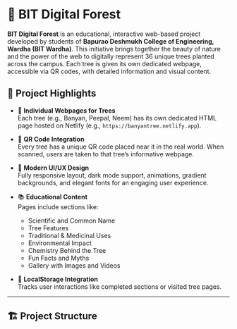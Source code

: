 # 🌳 BIT Digital Forest

**BIT Digital Forest** is an educational, interactive web-based project developed by students of **Bapurao Deshmukh College of Engineering, Wardha (BIT Wardha)**. This initiative brings together the beauty of nature and the power of the web to digitally represent 36 unique trees planted across the campus. Each tree is given its own dedicated webpage, accessible via QR codes, with detailed information and visual content.

## 🚀 Project Highlights

- 🌿 **Individual Webpages for Trees**  
  Each tree (e.g., Banyan, Peepal, Neem) has its own dedicated HTML page hosted on Netlify (e.g., `https://banyantree.netlify.app`).

- 📱 **QR Code Integration**  
  Every tree has a unique QR code placed near it in the real world. When scanned, users are taken to that tree’s informative webpage.

- 🎨 **Modern UI/UX Design**  
  Fully responsive layout, dark mode support, animations, gradient backgrounds, and elegant fonts for an engaging user experience.

- 📚 **Educational Content**  
  Pages include sections like:
  - Scientific and Common Name
  - Tree Features
  - Traditional & Medicinal Uses
  - Environmental Impact
  - Chemistry Behind the Tree
  - Fun Facts and Myths
  - Gallery with Images and Videos

- 💾 **LocalStorage Integration**  
  Tracks user interactions like completed sections or visited tree pages.

---

## 🏗️ Project Structure
